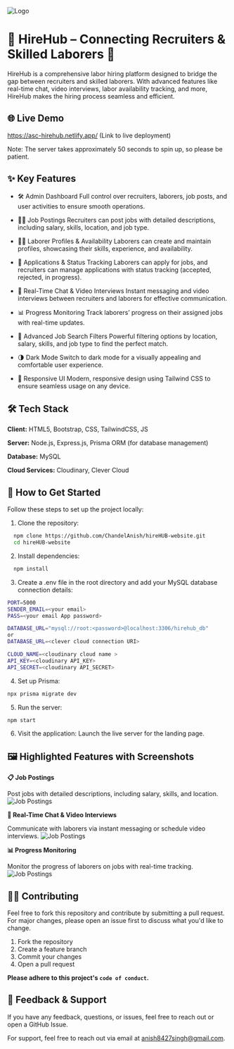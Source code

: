 
![Logo](https://drive.google.com/uc?id=17OoYp2m-gLVwmmrjyDE_yrjzGpyZ1Zul)


# 🌟 HireHub – Connecting Recruiters & Skilled Laborers 🚀

HireHub is a comprehensive labor hiring platform designed to bridge the gap between recruiters and skilled laborers. With advanced features like real-time chat, video interviews, labor availability tracking, and more, HireHub makes the hiring process seamless and efficient.


## 🌐 Live Demo

 https://asc-hirehub.netlify.app/ (Link to live deployment)
 
Note: The server takes approximately 50 seconds to spin up, so please be patient.


## ✨ Key Features

- 🛠 Admin Dashboard
Full control over recruiters, laborers, job posts, and user activities to ensure smooth operations.

- 🧑‍💼 Job Postings
Recruiters can post jobs with detailed descriptions, including salary, skills, location, and job type.

- 👷‍♂️ Laborer Profiles & Availability
Laborers can create and maintain profiles, showcasing their skills, experience, and availability.

- 📝 Applications & Status Tracking
Laborers can apply for jobs, and recruiters can manage applications with status tracking (accepted, rejected, in progress).

- 💬 Real-Time Chat & Video Interviews
Instant messaging and video interviews between recruiters and laborers for effective communication.

- 📊 Progress Monitoring
Track laborers’ progress on their assigned jobs with real-time updates.

- 🔎 Advanced Job Search Filters
Powerful filtering options by location, salary, skills, and job type to find the perfect match.

- 🌗 Dark Mode
Switch to dark mode for a visually appealing and comfortable user experience.

- 📱 Responsive UI
Modern, responsive design using Tailwind CSS to ensure seamless usage on any device.


## 🛠️ Tech Stack

**Client:** HTML5, Bootstrap, CSS, TailwindCSS, JS

**Server:** Node.js, Express.js, Prisma ORM (for database management)

**Database:** MySQL

**Cloud Services:** Cloudinary, Clever Cloud


## 🚀 How to Get Started

Follow these steps to set up the project locally:
1. Clone the repository:
```bash
  npm clone https://github.com/ChandelAnish/hireHUB-website.git
  cd hireHUB-website
```

2. Install dependencies:
```bash
  npm install
```

3. Create a .env file in the root directory and add your MySQL database connection details:
```bash
PORT=5000
SENDER_EMAIL=<your email>
PASS=<your email App password>

DATABASE_URL="mysql://root:<password>@localhost:3306/hirehub_db"
or
DATABASE_URL=<clever cloud connection URI>

CLOUD_NAME=<cloudinary cloud name >
API_KEY=<cloudinary API_KEY>
API_SECRET=<cloudinary API_SECRET>
```

4. Set up Prisma:
```bash
npx prisma migrate dev

```
5. Run the server:
```bash
npm start
```
6. Visit the application:
Launch the live server for the landing page.

## 🖼️ Highlighted Features with Screenshots
**📋 Job Postings**

Post jobs with detailed descriptions, including salary, skills, and location.
![Job Postings](https://drive.google.com/uc?id=1a8FUokutzHA4Hg-zgbBk1t1V_c6rX8t3)

**💬 Real-Time Chat & Video Interviews**

Communicate with laborers via instant messaging or schedule video interviews.
![Job Postings](https://drive.google.com/uc?id=1FpJGGI_QpMnJH9o0BvQcGdJNzc170IiP)

**📊 Progress Monitoring**

Monitor the progress of laborers on jobs with real-time tracking.
![Job Postings](https://drive.google.com/uc?id=1BrXUfmAxf50yduq6VSQqAo3mibSOmmuE)


## 👨‍💻 Contributing

Feel free to fork this repository and contribute by submitting a pull request. For major changes, please open an issue first to discuss what you'd like to change.

1. Fork the repository
2. Create a feature branch
3. Commit your changes
4. Open a pull request

**Please adhere to this project's `code of conduct`.**


## 💬 Feedback & Support

If you have any feedback, questions, or issues, feel free to reach out or open a GitHub Issue.


For support, feel free to reach out via email at anish8427singh@gmail.com.


